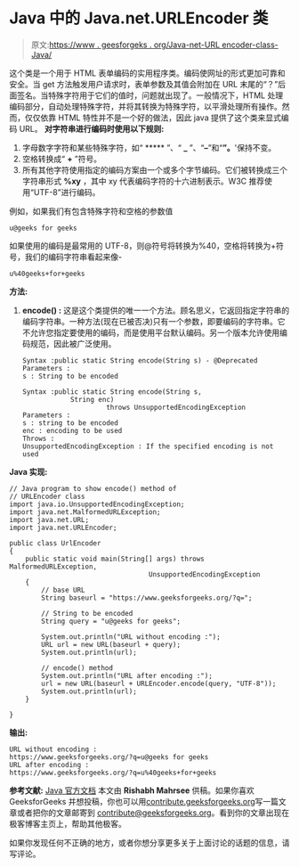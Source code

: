 # Java 中的 Java.net.URLEncoder 类

> 原文:[https://www . geesforgeks . org/Java-net-URL encoder-class-Java/](https://www.geeksforgeeks.org/java-net-urlencoder-class-java/)

这个类是一个用于 HTML 表单编码的实用程序类。编码使网址的形式更加可靠和安全。当 get 方法触发用户请求时，表单参数及其值会附加在 URL 末尾的“？”后面签名。当特殊字符用于它们的值时，问题就出现了。一般情况下，HTML 处理编码部分，自动处理特殊字符，并将其转换为特殊字符，以平滑处理所有操作。然而，仅仅依靠 HTML 特性并不是一个好的做法，因此 java 提供了这个类来显式编码 URL。
**对字符串进行编码时使用以下规则:**

1.  字母数字字符和某些特殊字符，如“ ***** ”、“ **_** ”、“**–**”和“**”。**'保持不变。
2.  空格转换成“ **+** ”符号。
3.  所有其他字符使用指定的编码方案由一个或多个字节编码。它们被转换成三个字符串形式 **%xy** ，其中 xy 代表编码字符的十六进制表示。W3C 推荐使用“UTF-8”进行编码。

例如，如果我们有包含特殊字符和空格的参数值

```
u@geeks for geeks
```

如果使用的编码是最常用的 UTF-8，则@符号将转换为%40，空格将转换为+符号，我们的编码字符串看起来像-

```
u%40geeks+for+geeks
```

**方法:**

1.  **encode() :** 这是这个类提供的唯一一个方法。顾名思义，它返回指定字符串的编码字符串。一种方法(现在已被否决)只有一个参数，即要编码的字符串。它不允许您指定要使用的编码，而是使用平台默认编码。另一个版本允许使用编码规范，因此被广泛使用。

    ```
    Syntax :public static String encode(String s) - @Deprecated
    Parameters :
    s : String to be encoded

    ```

    ```
    Syntax :public static String encode(String s,
                String enc)
                         throws UnsupportedEncodingException
    Parameters : 
    s : string to be encoded
    enc : encoding to be used
    Throws :
    UnsupportedEncodingException : If the specified encoding is not used

    ```

**Java 实现:**

```
// Java program to show encode() method of 
// URLEncoder class
import java.io.UnsupportedEncodingException;
import java.net.MalformedURLException;
import java.net.URL;
import java.net.URLEncoder;

public class UrlEncoder 
{
    public static void main(String[] args) throws MalformedURLException, 
                                   UnsupportedEncodingException 
    {
        // base URL
        String baseurl = "https://www.geeksforgeeks.org/?q=";

        // String to be encoded
        String query = "u@geeks for geeks";

        System.out.println("URL without encoding :");
        URL url = new URL(baseurl + query);
        System.out.println(url);

        // encode() method
        System.out.println("URL after encoding :");
        url = new URL(baseurl + URLEncoder.encode(query, "UTF-8"));
        System.out.println(url);
    }

}
```

**输出:**

```
URL without encoding :
https://www.geeksforgeeks.org/?q=u@geeks for geeks
URL after encoding :
https://www.geeksforgeeks.org/?q=u%40geeks+for+geeks
```

**参考文献:**
[Java 官方文档](https://docs.oracle.com/javase/7/docs/api/java/net/URLEncoder.html)
本文由 **Rishabh Mahrsee** 供稿。如果你喜欢 GeeksforGeeks 并想投稿，你也可以用[contribute.geeksforgeeks.org](http://www.contribute.geeksforgeeks.org)写一篇文章或者把你的文章邮寄到 contribute@geeksforgeeks.org。看到你的文章出现在极客博客主页上，帮助其他极客。

如果你发现任何不正确的地方，或者你想分享更多关于上面讨论的话题的信息，请写评论。